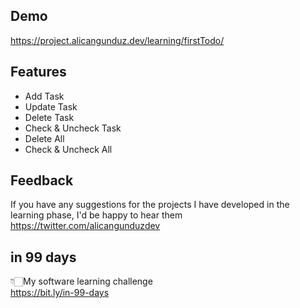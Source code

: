 
## Demo

https://project.alicangunduz.dev/learning/firstTodo/
  
## Features

- Add Task
- Update Task
- Delete Task
- Check & Uncheck Task
- Delete All
- Check & Uncheck All


  
## Feedback

If you have any suggestions for the projects I have developed in the learning phase, I'd be happy to hear them https://twitter.com/alicangunduzdev
  
## in 99 days

👇🏻My software learning challenge 
<br>
https://bit.ly/in-99-days
  
